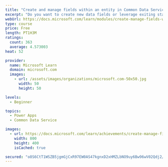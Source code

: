 ```yaml
---
title: "Create and manage fields within an entity in Common Data Service"
excerpt: "Do you want to create new data fields or leverage exiting standardized fields for your business solutions?  This module will show you how to manage or create new fields within an entity in Common Data Service."
webUrl: https://docs.microsoft.com/learn/modules/create-manage-fields-within-entity/
type: course
price: Free
length: PT1H3M
ratings:
  count: 363
  average: 4.573003
heat: 52

provider:
  name: Microsoft Learn
  domain: microsoft.com
  images:
    - url: /assets/images/organizations/microsoft.com-50x50.jpg
      width: 50
      height: 50

levels:
  - Beginner

topics:
  - Power Apps
  - Common Data Service

images:
  - url: https://docs.microsoft.com/learn/achievements/create-manage-fields-within-entity-social.png
    width: 800
    height: 400
    isCached: true

secured: "o8S6CtT1WSZB5jgmGjCxR97EW0AS47kgnxD2xHMZLbNO9uy6Bw96wV02Qdj2/C/DYn5ig4uW/7exYmLcvrp89uCYXAxEMewofMOD/M2HQ59qza6Xy+eW4vpErA0DUxJrpXVnuxI3rzp7q8gzi7vADCddaH87GODuAcwWRJOX4sP9Z0EZwA9lDYp2+uIICfhmnY91tdTgxHv8OZWNamxJhxH2t/F2B9yGotzoJ6ToYby6ctQn/kq4OhGDyD+1BELSN0BumM9VzYIdeX1zUMAqOJZMKs911UJNp9z+BxbHW8Fh+JZTgZmwqMzXZDspREcuHy3N7voBs/oNgd7mc7NtMcCuV+i+QD/OqDjIa00LGl3FmKhkqvtwzFI7AbA/bCOKqR0eQXeldsEhytHfxAVwAI7ojhJLNpZ6Exc89O77LuA=;DMt0/4H+QJ46sRcYLIzLCw=="
---
```


